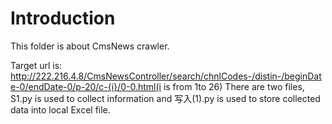 # Introduction
This folder is about CmsNews crawler.

Target url is: http://222.216.4.8/CmsNewsController/search/chnlCodes-/distin-/beginDate-0/endDate-0/p-20/c-{i}/0-0.html(i is from 1to 26)
There are two files, S1.py is used to collect information and 写入(1).py is used to store collected data into local Excel file.
